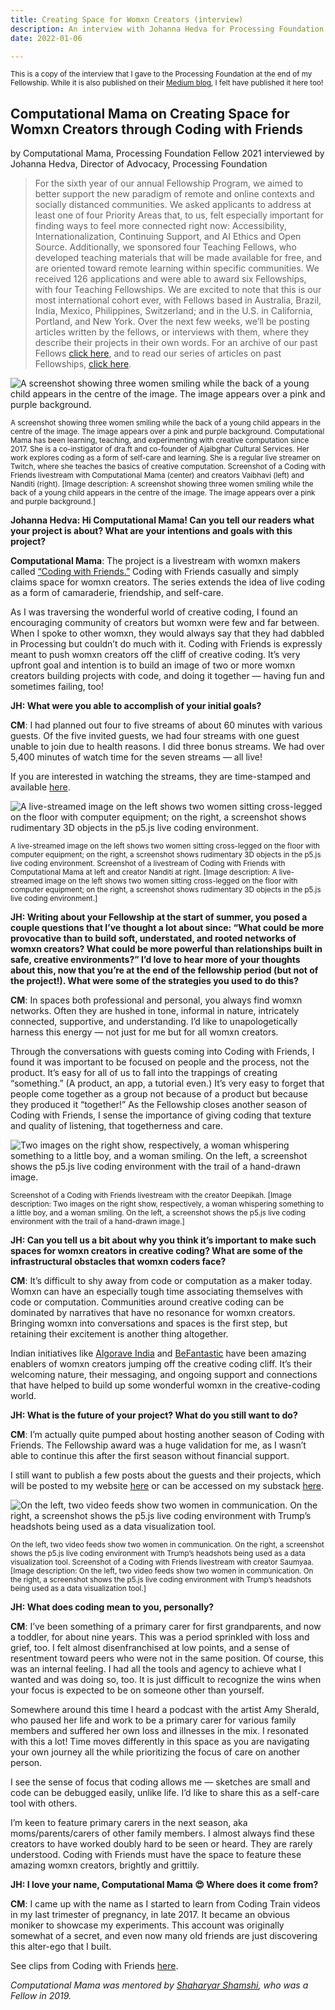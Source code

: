 ```yaml
---
title: Creating Space for Womxn Creators (interview)
description: An interview with Johanna Hedva for Processing Foundation Fellowshop 2021
date: 2022-01-06

---
```


<sup>This is a copy of the interview that I gave to the Processing Foundation at the end of my Fellowship. While it is also published on their [Medium blog](https://medium.com/processing-foundation/ambika-joshi-on-creating-space-for-womxn-creators-through-coding-with-friends-805c00301e39), I felt have published it here too!</sup> 

## Computational Mama on Creating Space for Womxn Creators through Coding with Friends
by Computational Mama, Processing Foundation Fellow 2021
interviewed by Johanna Hedva, Director of Advocacy, Processing Foundation

> For the sixth year of our annual Fellowship Program, we aimed to better support the new paradigm of remote and online contexts and socially distanced communities. We asked applicants to address at least one of four Priority Areas that, to us, felt especially important for finding ways to feel more connected right now: Accessibility, Internationalization, Continuing Support, and AI Ethics and Open Source. Additionally, we sponsored four Teaching Fellows, who developed teaching materials that will be made available for free, and are oriented toward remote learning within specific communities. We received 126 applications and were able to award six Fellowships, with four Teaching Fellowships. We are excited to note that this is our most international cohort ever, with Fellows based in Australia, Brazil, India, Mexico, Philippines, Switzerland; and in the U.S. in California, Portland, and New York. Over the next few weeks, we’ll be posting articles written by the fellows, or interviews with them, where they describe their projects in their own words. For an archive of our past Fellows [click here](https://processingfoundation.org/fellowships), and to read our series of articles on past Fellowships, [click here](https://medium.com/processing-foundation/https-medium-com-tag-pf-fellowships-la/home).

![A screenshot showing three women smiling while the back of a young child appears in the centre of the image. The image appears over a pink and purple background.](/img/Cwf-season2-processingfellowship-image1.png)

<sup>A screenshot showing three women smiling while the back of a young child appears in the centre of the image. The image appears over a pink and purple background.
Computational Mama has been learning, teaching, and experimenting with creative computation since 2017. She is a co-instigator of dra.ft and co-founder of Ajaibghar Cultural Services. Her work explores coding as a form of self-care and learning. She is a regular live streamer on Twitch, where she teaches the basics of creative computation. Screenshot of a Coding with Friends livestream with Computational Mama (center) and creators Vaibhavi (left) and Nanditi (right). [Image description: A screenshot showing three women smiling while the back of a young child appears in the centre of the image. The image appears over a pink and purple background.]</sup>

**Johanna Hedva: Hi Computational Mama! Can you tell our readers what your project is about? What are your intentions and goals with this project?**

**Computational Mama**: The project is a livestream with womxn makers called [“Coding with Friends.”](https://www.twitch.tv/computational_mama) Coding with Friends casually and simply claims space for womxn creators. The series extends the idea of live coding as a form of camaraderie, friendship, and self-care.

As I was traversing the wonderful world of creative coding, I found an encouraging community of creators but womxn were few and far between. When I spoke to other womxn, they would always say that they had dabbled in Processing but couldn’t do much with it. Coding with Friends is expressly meant to push womxn creators off the cliff of creative coding. It’s very upfront goal and intention is to build an image of two or more womxn creators building projects with code, and doing it together — having fun and sometimes failing, too!

**JH: What were you able to accomplish of your initial goals?**

**CM**: I had planned out four to five streams of about 60 minutes with various guests. Of the five invited guests, we had four streams with one guest unable to join due to health reasons. I did three bonus streams. We had over 5,400 minutes of watch time for the seven streams — all live!

If you are interested in watching the streams, they are time-stamped and available [here](https://www.youtube.com/playlist?list=PL8fSylRVlW65uS8m3PuAUNPmny20RPhVg).

![A live-streamed image on the left shows two women sitting cross-legged on the floor with computer equipment; on the right, a screenshot shows rudimentary 3D objects in the p5.js live coding environment.](/img/Cwf-season2-processingfellowship-image2.jpg)

<sup>A live-streamed image on the left shows two women sitting cross-legged on the floor with computer equipment; on the right, a screenshot shows rudimentary 3D objects in the p5.js live coding environment.
Screenshot of a livestream of Coding with Friends with Computational Mama at left and creator Nanditi at right. [Image description: A live-streamed image on the left shows two women sitting cross-legged on the floor with computer equipment; on the right, a screenshot shows rudimentary 3D objects in the p5.js live coding environment.]</sup>


**JH: Writing about your Fellowship at the start of summer, you posed a couple questions that I’ve thought a lot about since: “What could be more provocative than to build soft, understated, and rooted networks of womxn creators? What could be more powerful than relationships built in safe, creative environments?” I’d love to hear more of your thoughts about this, now that you’re at the end of the fellowship period (but not of the project!). What were some of the strategies you used to do this?**

**CM**: In spaces both professional and personal, you always find womxn networks. Often they are hushed in tone, informal in nature, intricately connected, supportive, and understanding. I’d like to unapologetically harness this energy — not just for me but for all womxn creators.

Through the conversations with guests coming into Coding with Friends, I found it was important to be focused on people and the process, not the product. It’s easy for all of us to fall into the trappings of creating “something.” (A product, an app, a tutorial even.) It’s very easy to forget that people come together as a group not because of a product but because they produced it “together!” As the Fellowship closes another season of Coding with Friends, I sense the importance of giving coding that texture and quality of listening, that togetherness and care.

![Two images on the right show, respectively, a woman whispering something to a little boy, and a woman smiling. On the left, a screenshot shows the p5.js live coding environment with the trail of a hand-drawn image.](/img/Cwf-season2-processingfellowship-image3.png)

<sup>Screenshot of a Coding with Friends livestream with the creator Deepikah. [Image description: Two images on the right show, respectively, a woman whispering something to a little boy, and a woman smiling. On the left, a screenshot shows the p5.js live coding environment with the trail of a hand-drawn image.]</sup>

**JH: Can you tell us a bit about why you think it’s important to make such spaces for womxn creators in creative coding? What are some of the infrastructural obstacles that womxn coders face?**

**CM**: It’s difficult to shy away from code or computation as a maker today. Womxn can have an especially tough time associating themselves with code or computation. Communities around creative coding can be dominated by narratives that have no resonance for womxn creators. Bringing womxn into conversations and spaces is the first step, but retaining their excitement is another thing altogether.

Indian initiatives like [Algorave India](https://instagram.com/algorave_india) and [BeFantastic](http://befantastic.in/) have been amazing enablers of womxn creators jumping off the creative coding cliff. It’s their welcoming nature, their messaging, and ongoing support and connections that have helped to build up some wonderful womxn in the creative-coding world.

**JH: What is the future of your project? What do you still want to do?**

**CM**: I’m actually quite pumped about hosting another season of Coding with Friends. The Fellowship award was a huge validation for me, as I wasn’t able to continue this after the first season without financial support.

I still want to publish a few posts about the guests and their projects, which will be posted to my website [here](https://friends.computationalmama.xyz/) or can be accessed on my substack [here](https://computationalmama.substack.com/).

![On the left, two video feeds show two women in communication. On the right, a screenshot shows the p5.js live coding environment with Trump’s headshots being used as a data visualization tool.](/img/Cwf-season2-processingfellowship-image4.png)

<sup>On the left, two video feeds show two women in communication. On the right, a screenshot shows the p5.js live coding environment with Trump’s headshots being used as a data visualization tool.
Screenshot of a Coding with Friends livestream with creator Saumyaa. [Image description: On the left, two video feeds show two women in communication. On the right, a screenshot shows the p5.js live coding environment with Trump’s headshots being used as a data visualization tool.]</sup>

**JH: What does coding mean to you, personally?**

**CM**: I’ve been something of a primary carer for first grandparents, and now a toddler, for about nine years. This was a period sprinkled with loss and grief, too. I felt almost disenfranchised at low points, and a sense of resentment toward peers who were not in the same position. Of course, this was an internal feeling. I had all the tools and agency to achieve what I wanted and was doing so, too. It is just difficult to recognize the wins when your focus is expected to be on someone other than yourself.

Somewhere around this time I heard a podcast with the artist Amy Sherald, who paused her life and work to be a primary carer for various family members and suffered her own loss and illnesses in the mix. I resonated with this a lot! Time moves differently in this space as you are navigating your own journey all the while prioritizing the focus of care on another person.

I see the sense of focus that coding allows me — sketches are small and code can be debugged easily, unlike life. I’d like to share this as a self-care tool with others.

I’m keen to feature primary carers in the next season, aka moms/parents/carers of other family members. I almost always find these creators to have worked doubly hard to be seen or heard. They are rarely understood. Coding with Friends must have the space to feature these amazing womxn creators, brightly and grittily.

**JH: I love your name, Computational Mama 😍 Where does it come from?**

**CM**: I came up with the name as I started to learn from Coding Train videos in my last trimester of pregnancy, in late 2017. It became an obvious moniker to showcase my experiments. This account was originally somewhat of a secret, and even now many old friends are just discovering this alter-ego that I built.

See clips from Coding with Friends [here](https://youtu.be/MkgxzGSsguQ).

*Computational Mama was mentored by [Shaharyar Shamshi](https://shaharyarshamshi.xyz/), who was a Fellow in 2019.*